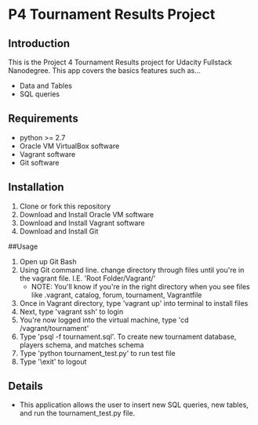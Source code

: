 # P4 Tournament Results Project


## Introduction

This is the Project 4 Tournament Results project for Udacity Fullstack Nanodegree. This app covers the basics features such as...
- Data and Tables
- SQL queries


## Requirements

* python >= 2.7
* Oracle VM VirtualBox software
* Vagrant software
* Git software


## Installation

1. Clone or fork this repository
2. Download and Install Oracle VM software
3. Download and Install Vagrant software
4. Download and Install Git

##Usage

1. Open up Git Bash
2. Using Git command line. change directory through files until you're in the vagrant file. I.E. 'Root Folder/Vagrant/'
    * NOTE: You'll know if you're in the right directory when you see files like .vagrant, catalog, forum, tournament, Vagrantfile
3. Once in Vagrant directory, type 'vagrant up' into terminal to install files
4. Next, type 'vagrant ssh' to login
5. You're now logged into the virtual machine, type 'cd /vagrant/tournament'
6. Type 'psql -f tournament.sql'. To create new tournament database, players schema, and matches schema
7. Type 'python tournament_test.py' to run test file
8. Type '\exit' to logout


## Details

* This application allows the user to insert new SQL queries, new tables, and run the tournament_test.py file.
